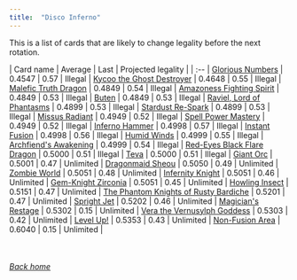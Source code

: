 ```yaml
---
title:  "Disco Inferno"
---
```


This is a list of cards that are likely to change legality before the next rotation.

| Card name | Average | Last | Projected legality |
| :-- |
[Glorious Numbers](https://db.ygoprodeck.com/card/?search=Glorious%20Numbers) | 0.4547 | 0.57 | Illegal |
[Kycoo the Ghost Destroyer](https://db.ygoprodeck.com/card/?search=Kycoo%20the%20Ghost%20Destroyer) | 0.4648 | 0.55 | Illegal |
[Malefic Truth Dragon](https://db.ygoprodeck.com/card/?search=Malefic%20Truth%20Dragon) | 0.4849 | 0.54 | Illegal |
[Amazoness Fighting Spirit](https://db.ygoprodeck.com/card/?search=Amazoness%20Fighting%20Spirit) | 0.4849 | 0.53 | Illegal |
[Buten](https://db.ygoprodeck.com/card/?search=Buten) | 0.4849 | 0.53 | Illegal |
[Raviel, Lord of Phantasms](https://db.ygoprodeck.com/card/?search=Raviel,%20Lord%20of%20Phantasms) | 0.4899 | 0.53 | Illegal |
[Stardust Re-Spark](https://db.ygoprodeck.com/card/?search=Stardust%20Re-Spark) | 0.4899 | 0.53 | Illegal |
[Missus Radiant](https://db.ygoprodeck.com/card/?search=Missus%20Radiant) | 0.4949 | 0.52 | Illegal |
[Spell Power Mastery](https://db.ygoprodeck.com/card/?search=Spell%20Power%20Mastery) | 0.4949 | 0.52 | Illegal |
[Inferno Hammer](https://db.ygoprodeck.com/card/?search=Inferno%20Hammer) | 0.4998 | 0.57 | Illegal |
[Instant Fusion](https://db.ygoprodeck.com/card/?search=Instant%20Fusion) | 0.4998 | 0.56 | Illegal |
[Humid Winds](https://db.ygoprodeck.com/card/?search=Humid%20Winds) | 0.4999 | 0.55 | Illegal |
[Archfiend's Awakening](https://db.ygoprodeck.com/card/?search=Archfiend's%20Awakening) | 0.4999 | 0.54 | Illegal |
[Red-Eyes Black Flare Dragon](https://db.ygoprodeck.com/card/?search=Red-Eyes%20Black%20Flare%20Dragon) | 0.5000 | 0.51 | Illegal |
[Teva](https://db.ygoprodeck.com/card/?search=Teva) | 0.5000 | 0.51 | Illegal |
[Giant Orc](https://db.ygoprodeck.com/card/?search=Giant%20Orc) | 0.5001 | 0.47 | Unlimited |
[Dragonmaid Sheou](https://db.ygoprodeck.com/card/?search=Dragonmaid%20Sheou) | 0.5050 | 0.49 | Unlimited |
[Zombie World](https://db.ygoprodeck.com/card/?search=Zombie%20World) | 0.5051 | 0.48 | Unlimited |
[Infernity Knight](https://db.ygoprodeck.com/card/?search=Infernity%20Knight) | 0.5051 | 0.46 | Unlimited |
[Gem-Knight Zirconia](https://db.ygoprodeck.com/card/?search=Gem-Knight%20Zirconia) | 0.5051 | 0.45 | Unlimited |
[Howling Insect](https://db.ygoprodeck.com/card/?search=Howling%20Insect) | 0.5151 | 0.47 | Unlimited |
[The Phantom Knights of Rusty Bardiche](https://db.ygoprodeck.com/card/?search=The%20Phantom%20Knights%20of%20Rusty%20Bardiche) | 0.5201 | 0.47 | Unlimited |
[Spright Jet](https://db.ygoprodeck.com/card/?search=Spright%20Jet) | 0.5202 | 0.46 | Unlimited |
[Magician's Restage](https://db.ygoprodeck.com/card/?search=Magician's%20Restage) | 0.5302 | 0.15 | Unlimited |
[Vera the Vernusylph Goddess](https://db.ygoprodeck.com/card/?search=Vera%20the%20Vernusylph%20Goddess) | 0.5303 | 0.42 | Unlimited |
[Level Up!](https://db.ygoprodeck.com/card/?search=Level%20Up!) | 0.5353 | 0.43 | Unlimited |
[Non-Fusion Area](https://db.ygoprodeck.com/card/?search=Non-Fusion%20Area) | 0.6040 | 0.15 | Unlimited |

<br>

###### [Back home](index)